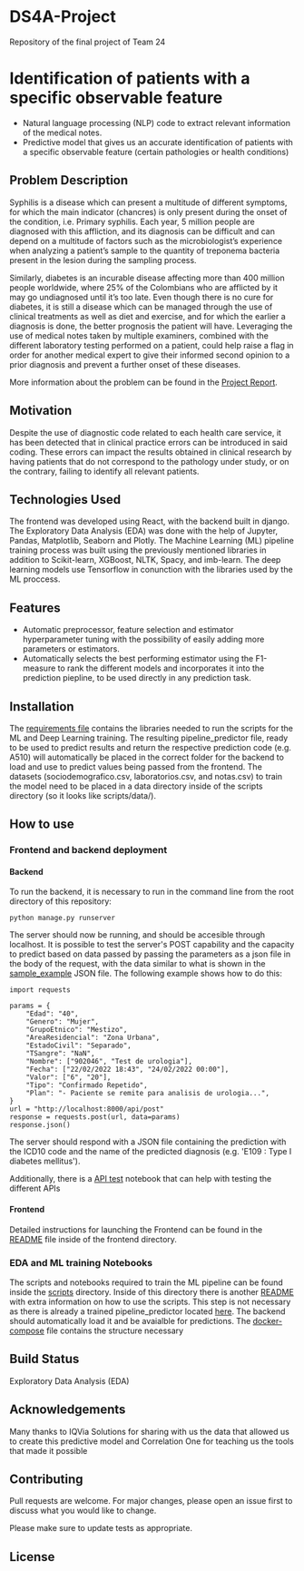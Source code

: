 # DS4A-Project
Repository of the final project of Team 24

# Identification of patients with a specific observable feature
- Natural language processing (NLP) code to extract relevant information of the medical notes. 
- Predictive model that gives us an accurate identification of patients with a specific observable feature (certain pathologies or health conditions) 

## Problem Description
Syphilis is a disease which can present a multitude of different symptoms, for which the main indicator (chancres) is only present during the onset of the condition, i.e. Primary syphilis. Each year, 5 million people are diagnosed with this affliction, and its diagnosis can be difficult and can depend on a multitude of factors such as the microbiologist’s experience when analyzing a patient’s sample to the quantity of treponema bacteria present in the lesion during the sampling process. 

Similarly, diabetes is an incurable disease affecting more than 400 million people worldwide, where 25% of the Colombians who are afflicted by it may go undiagnosed until it’s too late. Even though there is no cure for diabetes, it is still a disease which can be managed through the use of clinical treatments as well as diet and exercise, and for which the earlier a diagnosis is done, the better prognosis the patient will have.
Leveraging the use of medical notes taken by multiple examiners, combined with the different laboratory testing performed on a patient, could help raise a flag in order for another medical expert to give their informed second opinion to a prior diagnosis and prevent a further onset of these diseases.

More information about the problem can be found in the [Project Report](Project_Report_Team24.pdf).

## Motivation
Despite the use of diagnostic code related to each health care service, it has been detected that in clinical practice errors can be introduced in said coding. These errors can impact the results obtained in clinical research by having patients that do not correspond to the pathology under study, or on the contrary, failing to identify all relevant patients.

## Technologies Used
The frontend was developed using React, with the backend built in django. The Exploratory Data Analysis (EDA) was done with the help of Jupyter, Pandas, Matplotlib, Seaborn and Plotly. The Machine Learning (ML) pipeline training process was built using the previously mentioned libraries in addition to Scikit-learn, XGBoost, NLTK, Spacy, and imb-learn. The deep learning models use Tensorflow in conunction with the libraries used by the ML proccess.

## Features
- Automatic preprocessor, feature selection and estimator hyperparameter tuning with the possibility of easily adding more parameters or estimators.
- Automatically selects the best performing estimator using the F1-measure to rank the different models and incorporates it into the prediction piepline, to be used directly in any prediction task.

## Installation
The [requirements file](requirements.txt) contains the libraries needed to run the scripts for the ML and Deep Learning training. The resulting pipeline_predictor file, ready to be used to predict results and return the respective prediction code (e.g. A510) will automatically be placed in the correct folder for the backend to load and use to predict values being passed from the frontend. The datasets (sociodemografico.csv, laboratorios.csv, and notas.csv) to train the model need to be placed in a data directory inside of the scripts directory (so it looks like scripts/data/).

## How to use
### Frontend and backend deployment
#### Backend
To run the backend, it is necessary to run in the command line from the root directory of this repository:
```
python manage.py runserver
```

The server should now be  running, and should be accesible through localhost. It is possible to test the server's POST capability and the capacity to predict based on data passed by passing the parameters as a json file in the body of the request, with the data similar to what is shown in the [sample_example](scripts/utils/sample_example.json) JSON file. The following example shows how to do this:
```
import requests

params = {
    "Edad": "40",
    "Genero": "Mujer",
    "GrupoEtnico": "Mestizo",
    "AreaResidencial": "Zona Urbana",
    "EstadoCivil": "Separado",
    "TSangre": "NaN",
    "Nombre": ["902046", "Test de urologia"],
    "Fecha": ["22/02/2022 18:43", "24/02/2022 00:00"],
    "Valor": ["6", "20"],
    "Tipo": "Confirmado Repetido",
    "Plan": "- Paciente se remite para analisis de urologia...",
}
url = "http://localhost:8000/api/post"
response = requests.post(url, data=params)
response.json()
```
The server should respond with a JSON file containing the prediction with the ICD10 code and the name of the predicted diagnosis (e.g. 'E109 : Type I diabetes mellitus').

Additionally, there is a [API test](scripts/utils/API_test.ipynb) notebook that can help with testing the different APIs
#### Frontend
Detailed instructions for launching the Frontend can be found in the [README](/frontend/README.md) file inside of the frontend directory.

### EDA and ML training Notebooks
The scripts and notebooks required to train the ML pipeline can be found inside the [scripts](scripts/) directory. Inside of this directory there is another [README](scripts/README.md) with extra information on how to use the scripts. This step is not necessary as there is already a trained pipeline_predictor located [here](scripts/model/prediction_pipeline.pickle). The backend should automatically load it and be avaialble for predictions.
The [docker-compose](docker-compose.yml) file contains the structure necessary

## Build Status
Exploratory Data Analysis (EDA)

## Acknowledgements
Many thanks to IQVia Solutions for sharing with us the data that allowed us to create this predictive model and Correlation One for teaching us the tools that made it possible  

## Contributing
Pull requests are welcome. For major changes, please open an issue first to discuss what you would like to change.

Please make sure to update tests as appropriate.

## License
